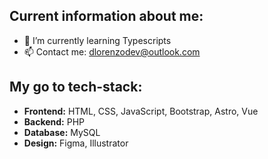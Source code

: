 <!-- # Hey there, I'm David

I am a freelance frontend developer and web designer. +2 years of experience. Passionate about designing and creating elegant and intuitive user interfaces. ready to add value to your project.
-->

## **Current information about me:**
- 🌱 I’m currently learning Typescripts
- 📫 Contact me: dlorenzodev@outlook.com

## **My go to tech-stack:**
- **Frontend:** HTML, CSS, JavaScript, Bootstrap, Astro, Vue
- **Backend:** PHP
- **Database:** MySQL
- **Design:** Figma, Illustrator

<!--
<div align="left">
  <img src="https://github-readme-stats.vercel.app/api?username=Iceheop&hide_title=false&hide_rank=false&show_icons=true&include_all_commits=true&count_private=true&disable_animations=false&theme=github_dark&locale=es&hide_border=false&order=1" height="150" alt="stats graph"  />
  <img src="https://github-readme-stats.vercel.app/api/top-langs?username=Iceheop&locale=es&hide_title=false&layout=compact&card_width=320&langs_count=5&theme=github_dark&hide_border=false&order=2" height="150" alt="languages graph"  />
</div>
-->
